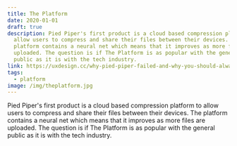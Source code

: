 ```yaml
---
title: The Platform
date: 2020-01-01
draft: true
description: Pied Piper's first product is a cloud based compression platform to
  allow users to compress and share their files between their devices. The
  platform contains a neural net which means that it improves as more files are
  uploaded. The question is if The Platform is as popular with the general
  public as it is with the tech industry.
link: https://uxdesign.cc/why-pied-piper-failed-and-why-you-should-always-test-with-real-users-b00c2ba40f9e
tags:
  - platform
image: /img/theplatform.jpg
---
```


Pied Piper's first product is a cloud based compression platform to allow users to compress and share their files between their devices. The platform contains a neural net which means that it improves as more files are uploaded. The question is if The Platform is as popular with the general public as it is with the tech industry.

